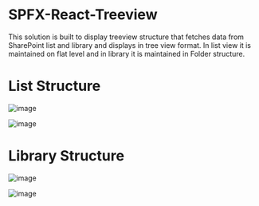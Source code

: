# SPFX-React-Treeview
This solution is built to display treeview structure that fetches data from SharePoint list and library and displays in tree view format. In list view it is maintained on flat level and in library it is maintained in Folder structure.

# List Structure
![image](https://user-images.githubusercontent.com/45258794/153466024-13e26281-7b23-4c08-80f2-9fe4bddfb697.png)

![image](https://user-images.githubusercontent.com/45258794/153466211-c49eafb5-8749-4d63-a348-4074dfea7403.png)


# Library Structure
![image](https://user-images.githubusercontent.com/45258794/153603568-405bb155-3111-49ef-b2ff-5f44adce0989.png)

![image](https://user-images.githubusercontent.com/45258794/153604262-864d2659-6bfa-4d0c-8879-e5832a9db556.png)


